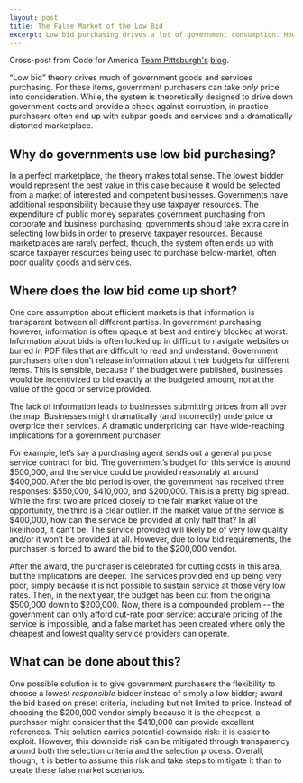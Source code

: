 ```yaml
---
layout: post
title: The False Market of the Low Bid
excerpt: Low bid purchasing drives a lot of government consumption. However, it is problematic for a number of reasons.
---
```


Cross-post from Code for America [Team Pittsburgh's](https://www.codeforamerica.org/governments/pittsburgh/) [blog](http://yinzforamerica.tumblr.com/).

“Low bid” theory drives much of government goods and services purchasing. For these items, government purchasers can take _only_ price into consideration. While, the system is theoretically designed to drive down government costs and provide a check against corruption, in practice purchasers often end up with subpar goods and services and a dramatically distorted marketplace.

## Why do governments use low bid purchasing?

In a perfect marketplace, the theory makes total sense. The lowest bidder would represent the best value in this case because it would be selected from a market of interested and competent businesses. Governments have additional responsibility because they use taxpayer resources. The expenditure of public money separates government purchasing from corporate and business purchasing; governments should take extra care in selecting low bids in order to preserve taxpayer resources. Because marketplaces are rarely perfect, though, the system often ends up with scarce taxpayer resources being used to purchase below-market, often poor quality goods and services.

## Where does the low bid come up short?

One core assumption about efficient markets is that information is transparent between all different parties. In government purchasing, however, information is often opaque at best and entirely blocked at worst. Information about bids is often locked up in difficult to navigate websites or buried in PDF files that are difficult to read and understand. Government purchasers often don’t release information about their budgets for different items. This is sensible, because if the budget were published, businesses would be incentivized to bid exactly at the budgeted amount, not at the value of the good or service provided.

The lack of information leads to businesses submitting prices from all over the map. Businesses might dramatically (and incorrectly) underprice or overprice their services. A dramatic underpricing can have wide-reaching implications for a government purchaser.

For example, let’s say a purchasing agent sends out a general purpose service contract for bid. The government’s budget for this service is around $500,000, and the service could be provided reasonably at around $400,000. After the bid period is over, the government has received three responses: $550,000, $410,000, and $200,000. This is a pretty big spread. While the first two are priced closely to the fair market value of the opportunity, the third is a clear outlier. If the market value of the service is $400,000, how can the service be provided at only half that? In all likelihood, it can’t be. The service provided will likely be of very low quality and/or it won’t be provided at all. However, due to low bid requirements, the purchaser is forced to award the bid to the $200,000 vendor.

After the award, the purchaser is celebrated for cutting costs in this area, but the implications are deeper. The services provided end up being very poor, simply because it is not possible to sustain service at those very low rates. Then, in the next year, the budget has been cut from the original $500,000 down to $200,000. Now, there is a compounded problem -- the government can only afford cut-rate poor service: accurate pricing of the service is impossible, and a false market has been created where only the cheapest and lowest quality service providers can operate.

## What can be done about this?

One possible solution is to give government purchasers the flexibility to choose a lowest _responsible_ bidder instead of simply a low bidder; award the bid based on preset criteria, including but not limited to price. Instead of choosing the $200,000 vendor simply because it is the cheapest, a purchaser might consider that the $410,000 can provide excellent references. This solution carries potential downside risk: it is easier to exploit. However, this downside risk can be mitigated through transparency around both the selection criteria and the selection process. Overall, though, it is better to assume this risk and take steps to mitigate it than to create these false market scenarios.
